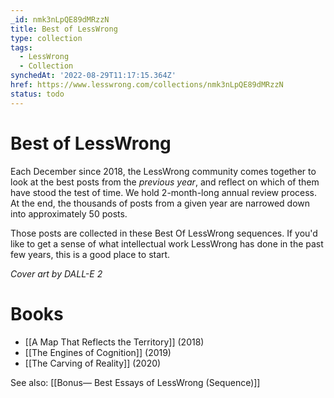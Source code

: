 ```yaml
---
_id: nmk3nLpQE89dMRzzN
title: Best of LessWrong
type: collection
tags:
  - LessWrong
  - Collection
synchedAt: '2022-08-29T11:17:15.364Z'
href: https://www.lesswrong.com/collections/nmk3nLpQE89dMRzzN
status: todo
---
```


# Best of LessWrong

Each December since 2018, the LessWrong community comes together to look at the best posts from the *previous year*, and reflect on which of them have stood the test of time. We hold 2-month-long annual review process. At the end, the thousands of posts from a given year are narrowed down into approximately 50 posts.

Those posts are collected in these Best Of LessWrong sequences. If you'd like to get a sense of what intellectual work LessWrong has done in the past few years, this is a good place to start.

*Cover art by DALL-E 2*

# Books

- [[A Map That Reflects the Territory]] (2018)
- [[The Engines of Cognition]] (2019)
- [[The Carving of Reality]] (2020)

See also: [[Bonus— Best Essays of LessWrong (Sequence)]]
